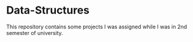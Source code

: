 # Data-Structures
This repository contains some projects I was assigned while I was in 2nd semester of university.
